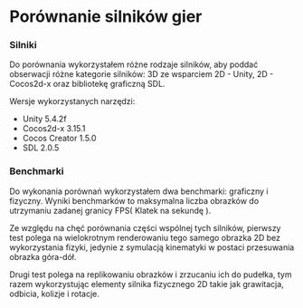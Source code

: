 # Porównanie silników gier

### Silniki

Do porównania wykorzystałem różne rodzaje silników, aby poddać obserwacji różne kategorie silników: 3D ze wsparciem 2D - Unity, 2D - Cocos2d-x oraz bibliotekę graficzną SDL.

Wersje wykorzystanych narzędzi:
* Unity 5.4.2f
* Cocos2d-x 3.15.1
* Cocos Creator 1.5.0
* SDL 2.0.5

### Benchmarki

Do wykonania porównań wykorzystałem dwa benchmarki: graficzny i fizyczny. Wyniki benchmarków to maksymalna liczba obrazków do utrzymaniu zadanej granicy FPS( Klatek na sekundę ).

Ze względu na chęć porównania części wspólnej tych silników, pierwszy test polega na wielokrotnym renderowaniu tego samego obrazka 2D bez wykorzystania fizyki, jedynie z symulacją kinematyki w postaci przesuwania obrazka góra-dół.

Drugi test polega na replikowaniu obrazków i zrzucaniu ich do pudełka, tym razem wykorzystując elementy silnika fizycznego 2D takie jak grawitacja, odbicia, kolizje i rotacje.